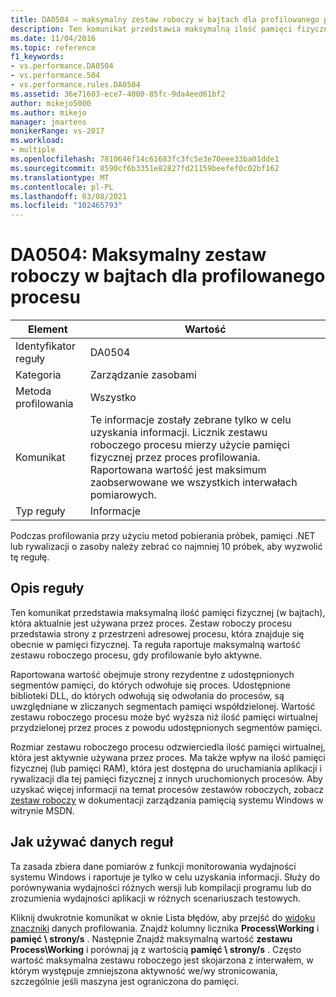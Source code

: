 ```yaml
---
title: DA0504 — maksymalny zestaw roboczy w bajtach dla profilowanego procesu | Microsoft Docs
description: Ten komunikat przedstawia maksymalną ilość pamięci fizycznej (w bajtach), która aktualnie jest używana przez proces.
ms.date: 11/04/2016
ms.topic: reference
f1_keywords:
- vs.performance.DA0504
- vs.performance.504
- vs.performance.rules.DA0504
ms.assetid: 36e71603-ece7-4000-85fc-9da4eed61bf2
author: mikejo5000
ms.author: mikejo
manager: jmartens
monikerRange: vs-2017
ms.workload:
- multiple
ms.openlocfilehash: 7810646f14c61683fc3fc5e3e70eee33ba01dde1
ms.sourcegitcommit: 8590cf6b3351e82827fd21159beefef0c02bf162
ms.translationtype: MT
ms.contentlocale: pl-PL
ms.lasthandoff: 03/08/2021
ms.locfileid: "102465793"
---
```

# <a name="da0504-maximum-working-set-in-bytes-for-the-process-being-profiled"></a>DA0504: Maksymalny zestaw roboczy w bajtach dla profilowanego procesu

|Element|Wartość|
|-|-|
|Identyfikator reguły|DA0504|
|Kategoria|Zarządzanie zasobami|
|Metoda profilowania|Wszystko|
|Komunikat|Te informacje zostały zebrane tylko w celu uzyskania informacji. Licznik zestawu roboczego procesu mierzy użycie pamięci fizycznej przez proces profilowania. Raportowana wartość jest maksimum zaobserwowane we wszystkich interwałach pomiarowych.|
|Typ reguły|Informacje|

 Podczas profilowania przy użyciu metod pobierania próbek, pamięci .NET lub rywalizacji o zasoby należy zebrać co najmniej 10 próbek, aby wyzwolić tę regułę.

## <a name="rule-description"></a>Opis reguły
 Ten komunikat przedstawia maksymalną ilość pamięci fizycznej (w bajtach), która aktualnie jest używana przez proces. Zestaw roboczy procesu przedstawia strony z przestrzeni adresowej procesu, która znajduje się obecnie w pamięci fizycznej. Ta reguła raportuje maksymalną wartość zestawu roboczego procesu, gdy profilowanie było aktywne.

 Raportowana wartość obejmuje strony rezydentne z udostępnionych segmentów pamięci, do których odwołuje się proces. Udostępnione biblioteki DLL, do których odwołują się odwołania do procesów, są uwzględniane w zliczanych segmentach pamięci współdzielonej. Wartość zestawu roboczego procesu może być wyższa niż ilość pamięci wirtualnej przydzielonej przez proces z powodu udostępnionych segmentów pamięci.

 Rozmiar zestawu roboczego procesu odzwierciedla ilość pamięci wirtualnej, która jest aktywnie używana przez proces. Ma także wpływ na ilość pamięci fizycznej (lub pamięci RAM), która jest dostępna do uruchamiania aplikacji i rywalizacji dla tej pamięci fizycznej z innych uruchomionych procesów. Aby uzyskać więcej informacji na temat procesów zestawów roboczych, zobacz [zestaw roboczy](/windows/win32/memory/working-set) w dokumentacji zarządzania pamięcią systemu Windows w witrynie MSDN.

## <a name="how-to-use-rule-data"></a>Jak używać danych reguł
 Ta zasada zbiera dane pomiarów z funkcji monitorowania wydajności systemu Windows i raportuje je tylko w celu uzyskania informacji. Służy do porównywania wydajności różnych wersji lub kompilacji programu lub do zrozumienia wydajności aplikacji w różnych scenariuszach testowych.

 Kliknij dwukrotnie komunikat w oknie Lista błędów, aby przejść do [widoku znaczniki](../profiling/marks-view.md) danych profilowania. Znajdź kolumny licznika **Process\Working** i **pamięć \ strony/s** . Następnie Znajdź maksymalną wartość **zestawu Process\Working** i porównaj ją z wartością **pamięć \ strony/s** . Często wartość maksymalna zestawu roboczego jest skojarzona z interwałem, w którym występuje zmniejszona aktywność we/wy stronicowania, szczególnie jeśli maszyna jest ograniczona do pamięci.
